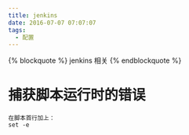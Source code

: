 ```yaml
---
title: jenkins
date: 2016-07-07 07:07:07
tags:
  - 配置
---
```


{% blockquote %} jenkins 相关 {% endblockquote %}

<!--more-->

# 捕获脚本运行时的错误

```
在脚本首行加上：
set -e
```
